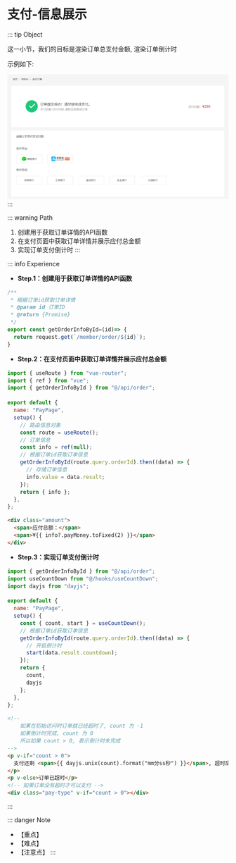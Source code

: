 # 支付-信息展示

::: tip Object

这一小节，我们的目标是渲染订单总支付金额, 渲染订单倒计时

示例如下:

![71](./images/71.png)
:::

::: warning Path

1. 创建用于获取订单详情的API函数
2. 在支付页面中获取订单详情并展示应付总金额
3. 实现订单支付倒计时
:::

::: info Experience

* **Step.1：创建用于获取订单详情的API函数**

```js
/**
 * 根据订单id获取订单详情
 * @param id 订单ID
 * @return {Promise}
 */
export const getOrderInfoById=(id)=> {
  return request.get(`/member/order/${id}`);
}
```

* **Step.2：在支付页面中获取订单详情并展示应付总金额**

```js
import { useRoute } from "vue-router";
import { ref } from "vue";
import { getOrderInfoById } from "@/api/order";

export default {
  name: "PayPage",
  setup() {
    // 路由信息对象
    const route = useRoute();
    // 订单信息
    const info = ref(null);
    // 根据订单id获取订单信息
    getOrderInfoById(route.query.orderId).then((data) => {
      // 存储订单信息
      info.value = data.result;
    });
    return { info };
  },
};
```

```html
<div class="amount">
  <span>应付总额：</span>
  <span>¥{{ info?.payMoney.toFixed(2) }}</span>
</div>
```

* **Step.3：实现订单支付倒计时**

```js
import { getOrderInfoById } from "@/api/order";
import useCountDown from "@/hooks/useCountDown";
import dayjs from "dayjs";

export default {
  name: "PayPage",
  setup() {
    const { count, start } = useCountDown();
    // 根据订单id获取订单信息
    getOrderInfoById(route.query.orderId).then((data) => {
      // 开启倒计时
      start(data.result.countdown);
    });
    return {
      count,
      dayjs
    };
  },
};
```

```html
<!-- 
	如果在初始访问时订单就已经超时了, count 为 -1
	如果倒计时完成, count 为 0
	所以如果 count > 0, 表示倒计时未完成 
-->
<p v-if="count > 0">
  支付还剩 <span>{{ dayjs.unix(count).format("mm分ss秒") }}</span>, 超时后将取消订单
</p>
<p v-else>订单已超时</p>
<!-- 如果订单没有超时才可以支付 -->
<div class="pay-type" v-if="count > 0"></div>
```

:::

::: danger Note

* 【重点】
* 【难点】
* 【注意点】
:::
